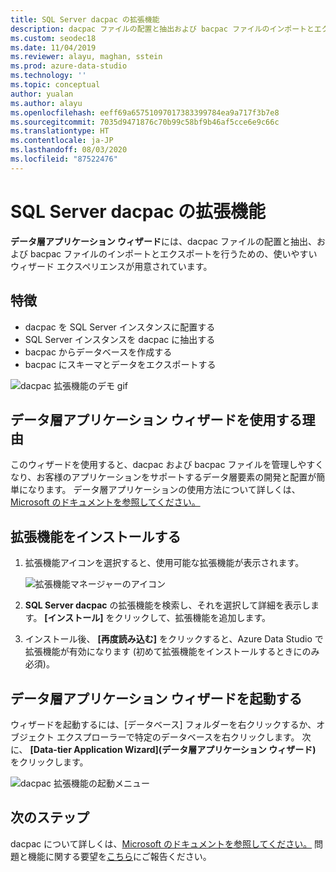 ```yaml
---
title: SQL Server dacpac の拡張機能
description: dacpac ファイルの配置と抽出および bacpac ファイルのインポートとエクスポートが容易になるデータ層アプリケーション ウィザードをインストールして起動する方法について説明します。
ms.custom: seodec18
ms.date: 11/04/2019
ms.reviewer: alayu, maghan, sstein
ms.prod: azure-data-studio
ms.technology: ''
ms.topic: conceptual
author: yualan
ms.author: alayu
ms.openlocfilehash: eeff69a65751097017383399784ea9a717f3b7e8
ms.sourcegitcommit: 7035d9471876c70b99c58bf9b46af5cce6e9c66c
ms.translationtype: HT
ms.contentlocale: ja-JP
ms.lasthandoff: 08/03/2020
ms.locfileid: "87522476"
---
```

# <a name="sql-server-dacpac-extension"></a>SQL Server dacpac の拡張機能

**データ層アプリケーション ウィザード**には、dacpac ファイルの配置と抽出、および bacpac ファイルのインポートとエクスポートを行うための、使いやすいウィザード エクスペリエンスが用意されています。


## <a name="features"></a>特徴

* dacpac を SQL Server インスタンスに配置する
* SQL Server インスタンスを dacpac に抽出する
* bacpac からデータベースを作成する
* bacpac にスキーマとデータをエクスポートする

![dacpac 拡張機能のデモ gif](media/extensions/sql-server-dacpac-extension/dacpac-extension-demo.gif)


## <a name="why-would-i-use-the-data-tier-application-wizard"></a>データ層アプリケーション ウィザードを使用する理由

このウィザードを使用すると、dacpac および bacpac ファイルを管理しやすくなり、お客様のアプリケーションをサポートするデータ層要素の開発と配置が簡単になります。 データ層アプリケーションの使用方法について詳しくは、[Microsoft のドキュメントを参照してください。](https://docs.microsoft.com/sql/relational-databases/data-tier-applications/data-tier-applications?view=sql-server-2017)


## <a name="install-the-extension"></a>拡張機能をインストールする

1. 拡張機能アイコンを選択すると、使用可能な拡張機能が表示されます。

    ![拡張機能マネージャーのアイコン](media/extensions/extension-manager-icon.png)

2. **SQL Server dacpac** の拡張機能を検索し、それを選択して詳細を表示します。 **[インストール]** をクリックして、拡張機能を追加します。

3. インストール後、 **[再度読み込む]** をクリックすると、Azure Data Studio で拡張機能が有効になります (初めて拡張機能をインストールするときにのみ必須)。


## <a name="launch-the-data-tier-application-wizard"></a>データ層アプリケーション ウィザードを起動する

ウィザードを起動するには、[データベース] フォルダーを右クリックするか、オブジェクト エクスプローラーで特定のデータベースを右クリックします。 次に、 **[Data-tier Application Wizard]\(データ層アプリケーション ウィザード\)** をクリックします。

![dacpac 拡張機能の起動メニュー](media/extensions/sql-server-dacpac-extension/dacpac-extension-launch.png)


## <a name="next-steps"></a>次のステップ

dacpac について詳しくは、[Microsoft のドキュメントを参照してください。](https://docs.microsoft.com/sql/relational-databases/data-tier-applications/data-tier-applications?view=sql-server-2017)
問題と機能に関する要望を[こちら](https://github.com/microsoft/azuredatastudio/issues)にご報告ください。